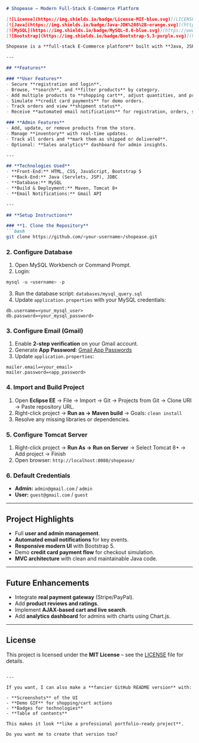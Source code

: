 ````markdown
# Shopease – Modern Full-Stack E-Commerce Platform

[![License](https://img.shields.io/badge/License-MIT-blue.svg)](LICENSE)  
[![Java](https://img.shields.io/badge/Java-JDK%208%2B-orange.svg)](https://www.oracle.com/java/technologies/javase-jdk8-downloads.html)  
[![MySQL](https://img.shields.io/badge/MySQL-8.0-blue.svg)](https://www.mysql.com/)  
[![Bootstrap](https://img.shields.io/badge/Bootstrap-5.3-purple.svg)](https://getbootstrap.com/)

Shopease is a **full-stack E-Commerce platform** built with **Java, JSP, Servlets, JDBC, MySQL, and Bootstrap 5**, designed to provide a seamless shopping experience for users and efficient product management for admins. Users can browse, search, filter, and purchase electronic products online, while admins manage inventory and orders effectively.

---

## **Features**

### **User Features**
- Secure **registration and login**.
- Browse, **search**, and **filter products** by category.
- Add multiple products to **shopping cart**, adjust quantities, and proceed to checkout.
- Simulate **credit card payments** for demo orders.
- Track orders and view **shipment status**.
- Receive **automated email notifications** for registration, orders, stock updates, and shipment alerts.

### **Admin Features**
- Add, update, or remove products from the store.
- Manage **inventory** with real-time updates.
- Track all orders and **mark them as shipped or delivered**.
- Optional: **Sales analytics** dashboard for admin insights.

---

## **Technologies Used**
- **Front-End:** HTML, CSS, JavaScript, Bootstrap 5  
- **Back-End:** Java (Servlets, JSP), JDBC  
- **Database:** MySQL  
- **Build & Deployment:** Maven, Tomcat 8+  
- **Email Notifications:** Gmail API  

---

## **Setup Instructions**

### **1. Clone the Repository**
```bash
git clone https://github.com/<your-username>/shopease.git
````

### **2. Configure Database**

1. Open MySQL Workbench or Command Prompt.
2. Login:

```sql
mysql -u <username> -p
```

3. Run the database script: `databases/mysql_query.sql`
4. Update `application.properties` with your MySQL credentials:

```properties
db.username=<your_mysql_user>
db.password=<your_mysql_password>
```

### **3. Configure Email (Gmail)**

1. Enable **2-step verification** on your Gmail account.
2. Generate **App Password**: [Gmail App Passwords](https://myaccount.google.com/apppasswords)
3. Update `application.properties`:

```properties
mailer.email=<your_email>
mailer.password=<app_password>
```

### **4. Import and Build Project**

1. Open **Eclipse EE** → File → Import → Git → Projects from Git → Clone URI → Paste repository URL.
2. Right-click project → **Run as → Maven build** → Goals: `clean install`
3. Resolve any missing libraries or dependencies.

### **5. Configure Tomcat Server**

1. Right-click project → **Run As → Run on Server** → Select Tomcat 8+ → Add project → Finish
2. Open browser: `http://localhost:8080/shopease/`

### **6. Default Credentials**

* **Admin:** `admin@gmail.com` / `admin`
* **User:** `guest@gmail.com` / `guest`

---

## **Project Highlights**

* Full **user and admin management**.
* **Automated email notifications** for key events.
* **Responsive modern UI** with Bootstrap 5.
* Demo **credit card payment flow** for checkout simulation.
* **MVC architecture** with clean and maintainable Java code.

---

## **Future Enhancements**

* Integrate **real payment gateway** (Stripe/PayPal).
* Add **product reviews and ratings**.
* Implement **AJAX-based cart and live search**.
* Add **analytics dashboard** for admins with charts using Chart.js.

---

## **License**

This project is licensed under the **MIT License** – see the [LICENSE](LICENSE) file for details.

```

---

If you want, I can also make a **fancier GitHub README version** with:  

- **Screenshots** of the UI  
- **Demo GIF** for shopping/cart actions  
- **Badges for technologies**  
- **Table of contents**  

This makes it look **like a professional portfolio-ready project**.  

Do you want me to create that version too?
```
